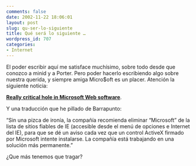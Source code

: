 ```yaml
---
comments: false
date: 2002-11-22 18:06:01
layout: post
slug: qu-ser-lo-siguiente
title: Qué será lo siguiente …
wordpress_id: 707
categories:
- Internet
---
```


El poder escribir aquí me satisface muchísimo, sobre todo desde que conozco a minid y a Porter. Pero poder hacerlo escribiendo algo sobre nuestra querida, y siempre amiga Micro$oft es un placer. Atención la siguiente noticia:   

   

[**Really critical hole in Microsoft Web software**](http://www.theregister.co.uk/content/55/28215.html).





Y una traducción que he pillado de Barrapunto:



 “Sin una pizca de ironía, la compañía recomienda eliminar “Microsoft” de la lista de sitios fiables de IE (accesible desde el menú de opciones e Internet del IE), para que se dé un aviso cada vez que un control ActiveX firmado por Microsoft intente instalarse. La compañía está trabajando en una solución más permanente.”



¿Que más tenemos que tragar?




 
